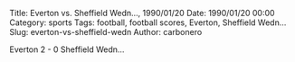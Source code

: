 Title: Everton vs. Sheffield Wedn…, 1990/01/20
Date: 1990/01/20 00:00
Category: sports
Tags: football, football scores, Everton, Sheffield Wedn…
Slug: everton-vs-sheffield-wedn
Author: carbonero


Everton 2 - 0 Sheffield Wedn…
